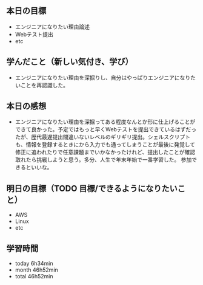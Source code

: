 ## 本日の目標
- エンジニアになりたい理由論述
- Webテスト提出
- etc

## 学んだこと（新しい気付き、学び）
- エンジニアになりたい理由を深掘りし、自分はやっぱりエンジニアになりたいことを再認識した。

## 本日の感想
- エンジニアになりたい理由を深掘ってある程度なんとか形に仕上げることができて良かった。予定ではもっと早くWebテストを提出できているはずだったが、歴代最遅提出間違いないレベルのギリギリ提出。シェルスクリプトも、情報を登録するときにから入力でも通ってしまうことが最後に発覚して修正に追われたりで任意課題までいかなかったけれど、提出したことが確認取れたら挑戦しようと思う。多分、人生で年末年始で一番学習した。
参加できるといいな。

## 明日の目標（TODO 目標/できるようになりたいこと）
- AWS
- Linux
- etc

## 学習時間
- today 6h34min
- month 46h52min
- total 46h52min
